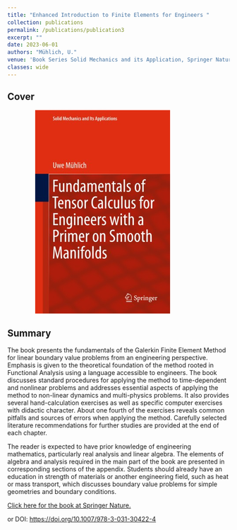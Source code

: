 ```yaml
---
title: "Enhanced Introduction to Finite Elements for Engineers "
collection: publications
permalink: /publications/publication3
excerpt: ""
date: 2023-06-01
authors: "Mühlich, U."
venue: 'Book Series Solid Mechanics and its Application, Springer Nature'
classes: wide
---
```

## Cover

<p class="aligncenter">
  &nbsp; &nbsp; &nbsp; &nbsp;   &nbsp; &nbsp; &nbsp; &nbsp; <img src="/files/FOTC.jpeg " alt="centered image" />
</p>

## Summary

The book presents the fundamentals of the Galerkin Finite Element Method for linear boundary value problems from an engineering perspective. Emphasis is given to the theoretical foundation of the method rooted in Functional Analysis using a language accessible to engineers. The book discusses standard procedures for applying the method to time-dependent and nonlinear problems and addresses essential aspects of applying the method to non-linear dynamics and multi-physics problems. It also provides several hand-calculation exercises as well as specific computer exercises with didactic character. About one fourth of the exercises reveals common pitfalls and sources of errors when applying the method. Carefully selected literature recommendations for further studies are provided at the end of each chapter.

The reader is expected to have prior knowledge of engineering mathematics, particularly real analysis and linear algebra. The elements of algebra and analysis required in the main part of the book are presented in corresponding sections of the appendix.  Students should already have an education in strength of materials or another engineering field, such as heat or mass transport, which discusses boundary value problems for simple geometries and boundary conditions.

<a href="https://link.springer.com/book/10.1007/978-3-031-30422-4" class="uline">Click here for the book at Springer Nature. </a>

or DOI: https://doi.org/10.1007/978-3-031-30422-4
<!---
## Contribution
This is what I did!

## Abstract
Super details
-->
<!-- [Download paper here](https://www.paper.link/) -->
